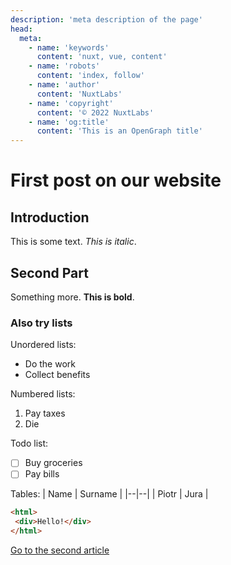 ```yaml
---
description: 'meta description of the page'
head:
  meta:
    - name: 'keywords'
      content: 'nuxt, vue, content'
    - name: 'robots'
      content: 'index, follow'
    - name: 'author'
      content: 'NuxtLabs'
    - name: 'copyright'
      content: '© 2022 NuxtLabs'
    - name: 'og:title'
      content: 'This is an OpenGraph title'
---
```

# First post on our website

## Introduction

This is some text. *This is italic*.

## Second Part

Something more. **This is bold**.

### Also try lists

Unordered lists:

- Do the work
- Collect benefits

Numbered lists:

 1. Pay taxes
 2. Die

Todo list:

- [ ] Buy groceries
- [ ] Pay bills

Tables:
| Name | Surname |
|--|--|
| Piotr | Jura |

```html
<html>
 <div>Hello!</div>
</html>
```

[Go to the second article](/blog/second)
